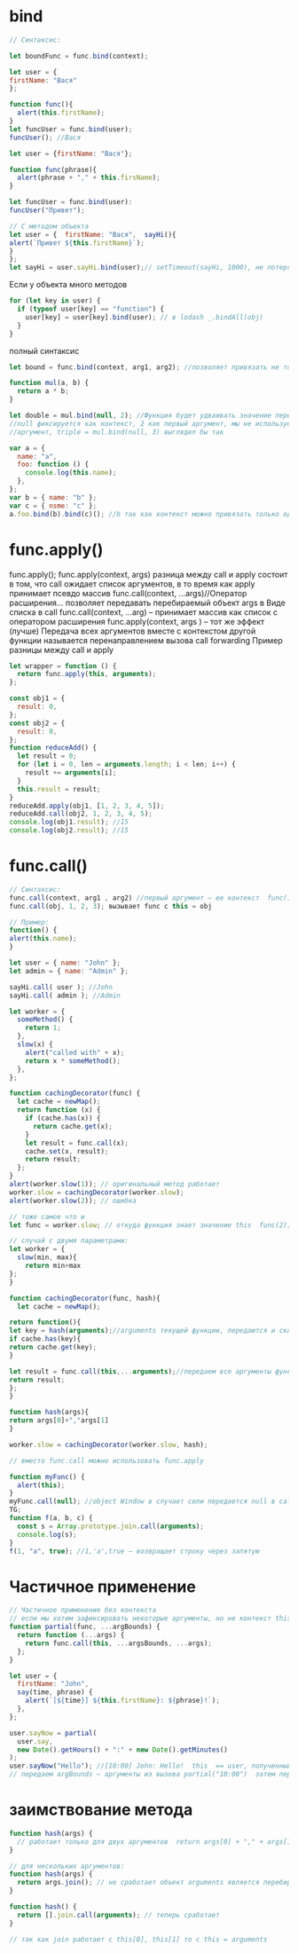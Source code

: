 # bind

```js
// Синтаксис:

let boundFunc = func.bind(context);

let user = {
firstName: "Вася"
};

function func(){
  alert(this.firstName);
}
let funcUser = func.bind(user);
funcUser(); //Вася

let user = {firstName: "Вася"};

function func(phrase){
  alert(phrase + "," + this.firsName);
}

let funcUser = func.bind(user):
funcUser("Привет");

// С методом объекта
let user = {  firstName: "Вася",  sayHi(){
alert(`Привет ${this.firstName}`);
}
};
let sayHi = user.sayHi.bind(user);// setTimeout(sayHi, 1000), не потерялось, даже в силу
```

Если у объекта много методов

```js
for (let key in user) {
  if (typeof user[key] == "function") {
    user[key] = user[key].bind(user); // в lodash _.bindAll(obj)
  }
}
```

полный синтаксис

```js
let bound = func.bind(context, arg1, arg2); //позволяет привязать не только контекст, но и аргументы  функции

function mul(a, b) {
  return a * b;
}

let double = mul.bind(null, 2); //Функция будет удваивать значение переданного нового аргумента
//null фиксируется как контекст, 2 как первый аргумент, мы не используем this, но для bind это обязателный
//аргумент, triple = mul.bind(null, 3) выглядел бы так
```

```js
var a = {
  name: "a",
  foo: function () {
    console.log(this.name);
  },
};
var b = { name: "b" };
var c = { nsme: "c" };
a.foo.bind(b).bind(c)(); //b так как контекст можно привязать только один раз
```

# func.apply()

func.apply();
func.apply(context, args) разница между call и apply состоит в том, что call ожидает список аргументов, в то время как apply принимает псевдо массив
func.call(context, …args)//Оператор расширения… позволяет передавать перебираемый объект args в Виде
списка в call
func.call(context, …arg) – принимает массив как список с оператором расширения func.apply(context, args ) – тот же эффект (лучше)
Передача всех аргументов вместе с контекстом другой функции называется перенаправлением вызова call
forwarding
Пример разницы между call и apply

```js
let wrapper = function () {
  return func.apply(this, arguments);
};

const obj1 = {
  result: 0,
};
const obj2 = {
  result: 0,
};
function reduceAdd() {
  let result = 0;
  for (let i = 0, len = arguments.length; i < len; i++) {
    result += arguments[i];
  }
  this.result = result;
}
reduceAdd.apply(obj1, [1, 2, 3, 4, 5]);
reduceAdd.call(obj2, 1, 2, 3, 4, 5);
console.log(obj1.result); //15
console.log(obj2.result); //15
```

# func.call()

```js
// Синтаксис:
func.call(context, arg1 , arg2) //первый аргумент – ее контекст  func(1, 2, 3);
func.call(obj, 1, 2, 3); вызывает func с this = obj

// Пример:
function() {
alert(this.name);
}

let user = { name: "John" };
let admin = { name: "Admin" };

sayHi.call( user ); //John
sayHi.call( admin ); //Admin

```

```js
let worker = {
  someMethod() {
    return 1;
  },
  slow(x) {
    alert("called with" + x);
    return x * someMethod();
  },
};
```

```js
function cachingDecorator(func) {
  let cache = newMap();
  return function (x) {
    if (cache.has(x)) {
      return cache.get(x);
    }
    let result = func.call(x);
    cache.set(x, result);
    return result;
  };
}
alert(worker.slow(1)); // оригинальный метод работает
worker.slow = cachingDecorator(worker.slow);
alert(worker.slow(2)); // ошибка

// тоже самое что и
let func = worker.slow; // откуда функция знает значение this  func(2);
```

```js
// случай с двумя параметрами:
let worker = {
  slow(min, max){
    return min+max
};
}

function cachingDecorator(func, hash){
  let cache = newMap();

return function(){
let key = hash(arguments);//arguments текущей функции, передаются и склеиваются
if cache.has(key){
return cache.get(key);
}

let result = func.call(this,...arguments);//передаем все аргументы функции-исходника  cache.set(key, result);
return result;
};
}

function hash(args){
return args[0]+","args[1]
}

worker.slow = cachingDecorator(worker.slow, hash);

// вместо func.call можно использовать func.apply

```

```js
function myFunc() {
  alert(this);
}
myFunc.call(null); //object Window в случает сели передается null в call, то this === [object Windiow]
TG;
function f(a, b, c) {
  const s = Array.prototype.join.call(arguments);
  console.log(s);
}
f(1, "a", true); //1,'a',true – возвращает строку через запятую
```

# Частичное применение

```js
// Частичное применение без контекста
// если мы хотим зафиксировать некоторые аргументы, но не контекст this
function partial(func, ...argBounds) {
  return function (...args) {
    return func.call(this, ...argsBounds, ...args);
  };
}

let user = {
  firstName: "John",
  say(time, phrase) {
    alert(`[${time}] ${this.firstName}: ${phrase}!`);
  },
};

user.sayNow = partial(
  user.say,
  new Date().getHours() + ":" + new Date().getMinutes()
);
user.sayNow("Hello"); //[10:00] John: Hello!  this	== user, полученный из user.sayNow
// передаем argBounds – аргументы из вызова partial("10:00")  затем передаем ...args – аргументы полученный оберткой ("Hello")
```

# заимствование метода

```js
function hash(args) {
  // работает только для двух аргументов  return args[0] + "," + args[1];
}

// для нескольких аргументов:
function hash(args) {
  return args.join(); // не сработает объект arguments является перебираемым и псевдо массивом, а не реальным массивом
}

function hash() {
  return [].join.call(arguments); // теперь сработает
}

// так как join работает с this[0], this[1] то с this = arguments
```
